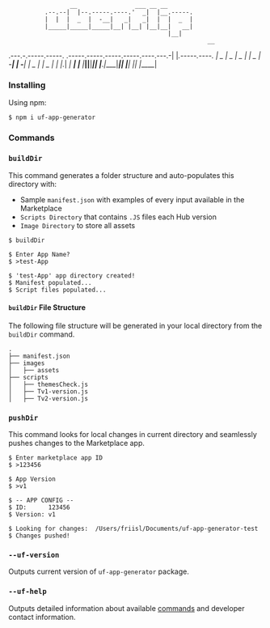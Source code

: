                     __                ___ __ __
              .--.--|  |--.-----.----.'  _|  |__.-----.
              |  |  |  _  |  -__|   _|   _|  |  |  _  |
              |_____|_____|_____|__| |__| |__|__|   __|
                                                |__|
                                                           __
 .---.-.-----.-----.    .-----.-----.-----.-----.----.---.-|  |_.-----.----.
 |  _  |  _  |  _  |    |  _  |  -__|     |  -__|   _|  _  |   _|  _  |   _|
 |___._|   __|   __|    |___  |_____|__|__|_____|__| |___._|____|_____|__|
       |__|  |__|       |_____|

### Installing

Using npm:
```
$ npm i uf-app-generator
```

### Commands

### `buildDir`

This command generates a folder structure and auto-populates this directory with:
- Sample `manifest.json` with examples of every input available in the Marketplace
- `Scripts Directory` that contains `.JS` files each Hub version
- `Image Directory` to store all assets

```
$ buildDir

$ Enter App Name?
$ >test-App

$ 'test-App' app directory created!
$ Manifest populated...
$ Script files populated...
```

#### `buildDir` File Structure

The following file structure will be generated in your local directory from the `buildDir` command.

```
.
├── manifest.json
├── images
│   ├── assets
├── scripts
│   ├── themesCheck.js
│   ├── Tv1-version.js
│   ├── Tv2-version.js
```

### `pushDir`

This command looks for local changes in current directory and seamlessly pushes changes to the Marketplace app.

```
$ Enter marketplace app ID
$ >123456

$ App Version
$ >v1

$ -- APP CONFIG --
$ ID:      123456
$ Version: v1

$ Looking for changes:  /Users/friisl/Documents/uf-app-generator-test
$ Changes pushed!
```

### `--uf-version`

Outputs current version of `uf-app-generator` package.

### `--uf-help`

Outputs detailed information about available [commands](#commands) and developer contact information.
